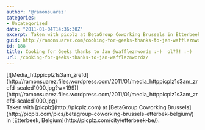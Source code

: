```yaml
---
author: '@ramonsuarez'
categories:
- Uncategorized
date: "2011-01-04T14:36:30Z"
excerpt: Taken with picplz at BetaGroup Coworking Brussels in Etterbeek, Belgium.
guid: http://ramonsuarez.com/cooking-for-geeks-thanks-to-jan-waffleznwordz
id: 188
title: Cooking for Geeks thanks to Jan @waffleznwordz :-)  ol??! :-)
url: /cooking-for-geeks-thanks-to-jan-waffleznwordz/
---
```


<div class="p_embed p_image_embed">[![Media_httppicplz1s3am_zrefd](http://ramonsuarez.files.wordpress.com/2011/01/media_httppicplz1s3am_zrefd-scaled1000.jpg?w=199)](http://ramonsuarez.files.wordpress.com/2011/01/media_httppicplz1s3am_zrefd-scaled1000.jpg)</div>Taken with [picplz](http://picplz.com) at [BetaGroup Coworking Brussels](http://picplz.com/pics/betagroup-coworking-brussels-etterbek-belgium/) in [Etterbeek, Belgium](http://picplz.com/city/etterbeek-be/). 